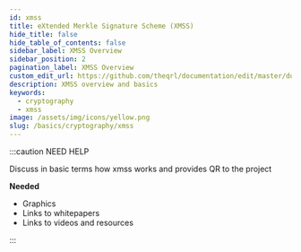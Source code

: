 ```yaml
---
id: xmss
title: eXtended Merkle Signature Scheme (XMSS)
hide_title: false
hide_table_of_contents: false
sidebar_label: XMSS Overview
sidebar_position: 2
pagination_label: XMSS Overview
custom_edit_url: https://github.com/theqrl/documentation/edit/master/docs/basics/xmss.md
description: XMSS overview and basics
keywords:
  - cryptography
  - xmss
image: /assets/img/icons/yellow.png
slug: /basics/cryptography/xmss
---
```


:::caution NEED HELP

Discuss in basic terms how xmss works and provides QR to the project

**Needed**

- Graphics
- Links to whitepapers
- Links to videos and resources

:::
